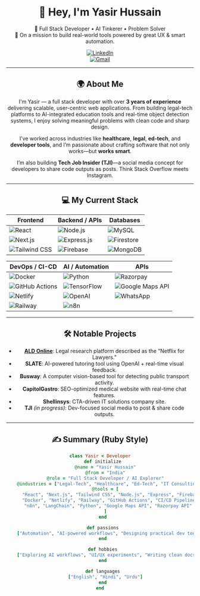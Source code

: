 <div align="center">

# 👋 Hey, I'm Yasir Hussain

🚀 Full Stack Developer • AI Tinkerer • Problem Solver  
🧠 On a mission to build real-world tools powered by great UX & smart automation.

[![LinkedIn](https://img.shields.io/badge/LinkedIn-blue?style=flat&logo=linkedin)](https://www.linkedin.com/in/yasirhussain027/)  
[![Gmail](https://img.shields.io/badge/Gmail-red?style=flat&logo=gmail&logoColor=white)](mailto:yasirhussain0027@gmail.com)

---

## 🌍 About Me

I'm Yasir — a full stack developer with over **3 years of experience** delivering scalable, user-centric web applications. From building legal-tech platforms to AI-integrated education tools and real-time object detection systems, I enjoy solving meaningful problems with clean code and sharp design.

I’ve worked across industries like **healthcare**, **legal**, **ed-tech**, and **developer tools**, and I’m passionate about crafting software that not only works—but **works smart**.

I’m also building **Tech Job Insider (TJI)**—a social media concept for developers to share code outputs as posts. Think Stack Overflow meets Instagram.

---

## 💻 My Current Stack

| Frontend              | Backend / APIs             | Databases                 |
|-----------------------|---------------------------|---------------------------|
| ![React](https://img.shields.io/badge/React-61DAFB?logo=react&logoColor=black) | ![Node.js](https://img.shields.io/badge/Node.js-339933?logo=node.js&logoColor=white) | ![MySQL](https://img.shields.io/badge/MySQL-4479A1?logo=mysql&logoColor=white) |
| ![Next.js](https://img.shields.io/badge/Next.js-black?logo=next.js) | ![Express.js](https://img.shields.io/badge/Express.js-000000?logo=express&logoColor=white) | ![Firestore](https://img.shields.io/badge/Firestore-ffcb2b?logo=firebase&logoColor=black) |
| ![Tailwind CSS](https://img.shields.io/badge/TailwindCSS-38B2AC?logo=tailwind-css&logoColor=white) | ![Firebase](https://img.shields.io/badge/Firebase-FFCA28?logo=firebase&logoColor=black) | ![MongoDB](https://img.shields.io/badge/MongoDB-47A248?logo=mongodb&logoColor=white) |

| DevOps / CI-CD        | AI / Automation            | APIs                      |
|-----------------------|---------------------------|---------------------------|
| ![Docker](https://img.shields.io/badge/Docker-2496ED?logo=docker&logoColor=white) | ![Python](https://img.shields.io/badge/Python-3776AB?logo=python&logoColor=white) | ![Razorpay](https://img.shields.io/badge/Razorpay-02042B?logo=razorpay&logoColor=white) |
| ![GitHub Actions](https://img.shields.io/badge/GitHub_Actions-2088FF?logo=github-actions&logoColor=white) | ![TensorFlow](https://img.shields.io/badge/TensorFlow-FF6F00?logo=tensorflow&logoColor=white) | ![Google Maps API](https://img.shields.io/badge/Google%20Maps-4285F4?logo=google-maps&logoColor=white) |
| ![Netlify](https://img.shields.io/badge/Netlify-00C7B7?logo=netlify&logoColor=white) | ![OpenAI](https://img.shields.io/badge/OpenAI-412991?logo=openai&logoColor=white) | ![WhatsApp](https://img.shields.io/badge/WhatsApp-25D366?logo=whatsapp&logoColor=white) |
| ![Railway](https://img.shields.io/badge/Railway-000000?logo=railway&logoColor=white) | ![n8n](https://img.shields.io/badge/n8n-FE7043?logo=n8n&logoColor=white) |                           |

---

## 🛠️ Notable Projects

- **[ALD Online](http://aldonline.in)**: Legal research platform described as the “Netflix for Lawyers.”  
- **SLATE**: AI-powered tutoring tool using OpenAI + real-time visual feedback.  
- **Busway**: A computer vision-based tool for detecting public transport activity.  
- **CapitolGastro**: SEO-optimized medical website with real-time chat features.  
- **Shellinsys**: CTA-driven IT solutions company site.  
- **TJI** *(in progress)*: Dev-focused social media to post & share code outputs.

---

## ✍️ Summary (Ruby Style)

```ruby
class Yasir < Developer
  def initialize
    @name = "Yasir Hussain"
    @from = "India"
    @role = "Full Stack Developer / AI Explorer"
    @industries = ["Legal-Tech", "Healthcare", "Ed-Tech", "IT Consulting", "Developer Tools", "E-commerce"]
    @tools = [
      "React", "Next.js", "Tailwind CSS", "Node.js", "Express", "Firebase", "MySQL", "MongoDB", "PostgreSQL",
      "Docker", "Netlify", "Railway", "GitHub Actions", "CI/CD Pipelines", "OpenAI API", "TensorFlow",
      "n8n", "LangChain", "Python", "Google Maps API", "Razorpay API"
    ]
  end

  def passions
    ["Automation", "AI-powered workflows", "Designing practical dev tools", "Building scalable systems"]
  end

  def hobbies
    ["Exploring AI workflows", "UI/UX experiments", "Writing clean docs", "Basketball", "Fitness", "Photography"]
  end

  def languages
    ["English", "Hindi", "Urdu"]
  end
end
```
</div>
